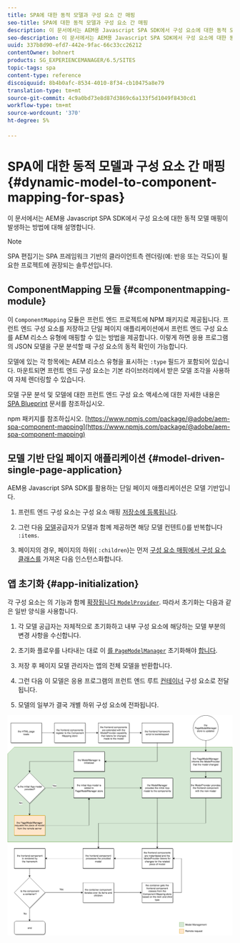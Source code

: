 ```yaml
---
title: SPA에 대한 동적 모델과 구성 요소 간 매핑
seo-title: SPA에 대한 동적 모델과 구성 요소 간 매핑
description: 이 문서에서는 AEM용 Javascript SPA SDK에서 구성 요소에 대한 동적 모델 매핑이 발생하는 방법에 대해 설명합니다.
seo-description: 이 문서에서는 AEM용 Javascript SPA SDK에서 구성 요소에 대한 동적 모델 매핑이 발생하는 방법에 대해 설명합니다.
uuid: 337b8d90-efd7-442e-9fac-66c33cc26212
contentOwner: bohnert
products: SG_EXPERIENCEMANAGER/6.5/SITES
topic-tags: spa
content-type: reference
discoiquuid: 8b4b0afc-8534-4010-8f34-cb10475a8e79
translation-type: tm+mt
source-git-commit: 4c9a0bd73e8d87d3869c6a133f5d1049f8430cd1
workflow-type: tm+mt
source-wordcount: '370'
ht-degree: 5%

---
```



# SPA에 대한 동적 모델과 구성 요소 간 매핑{#dynamic-model-to-component-mapping-for-spas}

이 문서에서는 AEM용 Javascript SPA SDK에서 구성 요소에 대한 동적 모델 매핑이 발생하는 방법에 대해 설명합니다.

>[!NOTE]
>
>SPA 편집기는 SPA 프레임워크 기반의 클라이언트측 렌더링(예: 반응 또는 각도)이 필요한 프로젝트에 권장되는 솔루션입니다.

## ComponentMapping 모듈 {#componentmapping-module}

이 `ComponentMapping` 모듈은 프런트 엔드 프로젝트에 NPM 패키지로 제공됩니다. 프런트 엔드 구성 요소를 저장하고 단일 페이지 애플리케이션에서 프런트 엔드 구성 요소를 AEM 리소스 유형에 매핑할 수 있는 방법을 제공합니다. 이렇게 하면 응용 프로그램의 JSON 모델을 구문 분석할 때 구성 요소의 동적 확인이 가능합니다.

모델에 있는 각 항목에는 AEM 리소스 유형을 표시하는 `:type` 필드가 포함되어 있습니다. 마운트되면 프런트 엔드 구성 요소는 기본 라이브러리에서 받은 모델 조각을 사용하여 자체 렌더링할 수 있습니다.

모델 구문 분석 및 모델에 대한 프런트 엔드 구성 요소 액세스에 대한 자세한 내용은 [SPA Blueprint](/help/sites-developing/spa-blueprint.md) 문서를 참조하십시오.

npm 패키지를 참조하십시오. [https://www.npmjs.com/package/@adobe/aem-spa-component-mapping](https://www.npmjs.com/package/@adobe/aem-spa-component-mapping)

## 모델 기반 단일 페이지 애플리케이션 {#model-driven-single-page-application}

AEM용 Javascript SPA SDK를 활용하는 단일 페이지 애플리케이션은 모델 기반입니다.

1. 프런트 엔드 구성 요소는 구성 요소 매핑 [저장소에 등록됩니다](/help/sites-developing/spa-dynamic-model-to-component-mapping.md#componentmapping-module).
1. 그런 다음 [모델](/help/sites-developing/spa-blueprint.md#container)공급자가 모델과 함께 제공하면 [](/help/sites-developing/spa-blueprint.md#the-model-provider)해당 모델 컨텐트()를 반복합니다 `:items`.

1. 페이지의 경우, 페이지의 하위( `:children`)는 먼저 [구성 요소 매핑에서 구성 요소 클래스를](/help/sites-developing/spa-blueprint.md#componentmapping) 가져온 다음 인스턴스화합니다.

## 앱 초기화 {#app-initialization}

각 구성 요소는 의 기능과 함께 [ 확장됩니다 `ModelProvider`](/help/sites-developing/spa-blueprint.md#the-model-provider). 따라서 초기화는 다음과 같은 일반 양식을 사용합니다.

1. 각 모델 공급자는 자체적으로 초기화하고 내부 구성 요소에 해당하는 모델 부분의 변경 사항을 수신합니다.
1. 초기화 플로우를 나타내는 대로 이 [ 를 `PageModelManager`](/help/sites-developing/spa-blueprint.md#pagemodelmanager) 초기화해야 [합니다](/help/sites-developing/spa-blueprint.md).

1. 저장 후 페이지 모델 관리자는 앱의 전체 모델을 반환합니다.
1. 그런 다음 이 모델은 응용 프로그램의 프런트 엔드 루트 [컨테이너](/help/sites-developing/spa-blueprint.md#container) 구성 요소로 전달됩니다.
1. 모델의 일부가 결국 개별 하위 구성 요소에 전파됩니다.

![app_model_initialization](assets/app_model_initialization.png)

